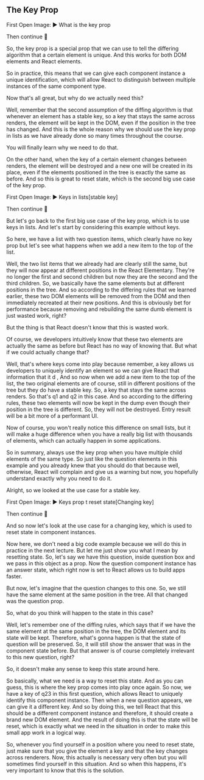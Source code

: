 ## The Key Prop

First Open Image: ▶️ What is the key prop

Then continue 🔽

So, the key prop is a special prop that we can use to tell the differing algorithm that a certain element is unique. And this works for both DOM elements and React elements.

So in practice, this means that we can give each component instance a unique identification, which will allow React to distinguish between multiple instances of the same component type.

Now that's all great, but why do we actually need this?

Well, remember that the second assumption of the diffing algorithm is that whenever an element has a stable key, so a key that stays the same across renders, the element will be kept in the DOM, even if the position in the tree has changed. And this is the whole reason why we should use the key prop in lists as we have already done so many times throughout the course.

You will finally learn why we need to do that.

On the other hand, when the key of a certain element changes between renders, the element will be destroyed and a new one will be created in its place, even if the elements positioned in the tree is exactly the same as before. And so this is great to reset state, which is the second big use case of the key prop.

First Open Image: ▶️ Keys in lists[stable key]

Then continue 🔽

But let's go back to the first big use case of the key prop, which is to use keys in lists. And let's start by considering this example without keys.

So here, we have a list with two question items, which clearly have no key prop but let's see what happens when we add a new item to the top of the list.

Well, the two list items that we already had are clearly still the same, but they will now appear at different positions in the React Elementary. They're no longer the first and second children but now they are the second and the third children. So, we basically have the same elements but at different positions in the tree. And so according to the differing rules that we learned earlier, these two DOM elements will be removed from the DOM and then immediately recreated at their new positions. And this is obviously bet for performance because removing and rebuilding the same dumb element is just wasted work, right?

But the thing is that React doesn't know that this is wasted work.

Of course, we developers intuitively know that these two elements are actually the same as before but React has no way of knowing that. But what if we could actually change that?

Well, that's where keys come into play because remember, a key allows us developers to uniquely identify an element so we can give React that information that it d , And so now when we add a new item to the top of the list, the two original elements are of course, still in different positions of the tree but they do have a stable key. So, a key that stays the same across renders. So that's q1 and q2 in this case. And so according to the differing rules, these two elements will now be kept in the dump even though their position in the tree is different. So, they will not be destroyed. Entry result will be a bit more of a performant UI.

Now of course, you won't really notice this difference on small lists, but it will make a huge difference when you have a really big list with thousands of elements, which can actually happen in some applications.

So in summary, always use the key prop when you have multiple child elements of the same type. So just like the question elements in this example and you already knew that you should do that because well, otherwise, React will complain and give us a warning but now, you hopefully understand exactly why you need to do it.

Alright, so we looked at the use case for a stable key.

First Open Image: ▶️ Keys prop t reset state[Changing key]

Then continue 🔽

And so now let's look at the use case for a changing key, which is used to reset state in component instances.

Now here, we don't need a big code example because we will do this in practice in the next lecture. But let me just show you what I mean by resetting state. So, let's say we have this question, inside question box and we pass in this object as a prop. Now the question component instance has an answer state, which right now is set to React allows us to build apps faster.

But now, let's imagine that the question changes to this one. So, we still have the same element at the same position in the tree. All that changed was the question prop.

So, what do you think will happen to the state in this case?

Well, let's remember one of the diffing rules, which says that if we have the same element at the same position in the tree, the DOM element and its state will be kept. Therefore, what's gonna happen is that the state of question will be preserved. So, it will still show the answer that was in the component state before. But that answer is of course completely irrelevant to this new question, right?

So, it doesn't make any sense to keep this state around here.

So basically, what we need is a way to reset this state. And as you can guess, this is where the key prop comes into play once again. So now, we have a key of q23 in this first question, which allows React to uniquely identify this component instance. Then when a new question appears, we can give it a different key. And so by doing this, we tell React that this should be a different component instance and therefore, it should create a brand new DOM element. And the result of doing this is that the state will be reset, which is exactly what we need in the situation in order to make this small app work in a logical way.

So, whenever you find yourself in a position where you need to reset state, just make sure that you give the element a key and that the key changes across renderers. Now, this actually is necessary very often but you will sometimes find yourself in this situation. And so when this happens, it's very important to know that this is the solution.
